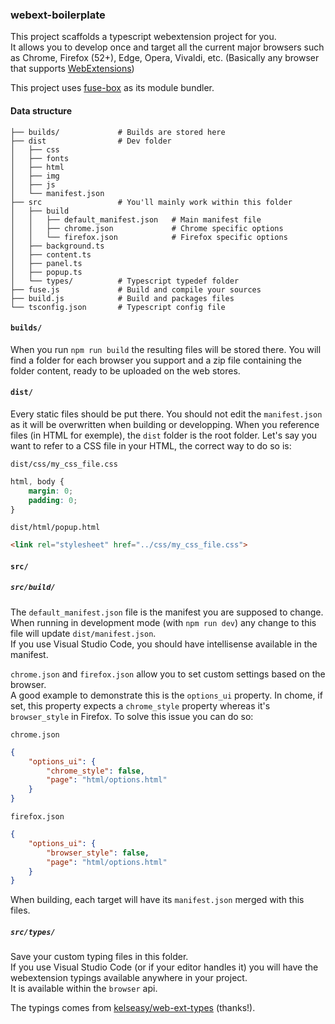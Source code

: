 ### webext-boilerplate

This project scaffolds a typescript webextension project for you.  
It allows you to develop once and target all the current major browsers such as Chrome, Firefox (52+), Edge, Opera, Vivaldi, etc. (Basically any browser that supports [WebExtensions](https://developer.mozilla.org/en-US/Add-ons/WebExtensions))  

This project uses [fuse-box](https://fuse-box.org) as its module bundler.


#### Data structure
```
├── builds/             # Builds are stored here
├── dist                # Dev folder
│   ├── css
│   ├── fonts
│   ├── html
│   ├── img
│   ├── js
│   └── manifest.json   
├── src                 # You'll mainly work within this folder
│   ├── build
│   │   ├── default_manifest.json   # Main manifest file
│   │   ├── chrome.json             # Chrome specific options
│   │   └── firefox.json            # Firefox specific options
│   ├── background.ts
│   ├── content.ts
│   ├── panel.ts
│   ├── popup.ts
│   └── types/          # Typescript typedef folder
├── fuse.js             # Build and compile your sources
├── build.js            # Build and packages files
└── tsconfig.json       # Typescript config file
```
 

#### `builds/`  
When you run `npm run build` the resulting files will be stored there. You will find a folder for each browser you support and a zip file containing the folder content, ready to be uploaded on the web stores.  
  
#### `dist/`
Every static files should be put there. You should not edit the `manifest.json` as it will be overwritten when building or developping.
When you reference files (in HTML for exemple), the `dist` folder is the root folder. Let's say you want to refer to a CSS file in your HTML, the correct way to do so is:  

`dist/css/my_css_file.css`
```css
html, body {
    margin: 0;
    padding: 0;
}
```

`dist/html/popup.html`
```html
<link rel="stylesheet" href="../css/my_css_file.css">
```  
  
#### `src/`
##### `src/build/`
The `default_manifest.json` file is the manifest you are supposed to change. When running in development mode (with `npm run dev`) any change to this file will update `dist/manifest.json`.  
If you use Visual Studio Code, you should have intellisense available in the manifest.
  
`chrome.json` and `firefox.json` allow you to set custom settings based on the browser.  
A good example to demonstrate this is the `options_ui` property. In chome, if set, this property expects a `chrome_style` property whereas it's `browser_style` in Firefox. To solve this issue you can do so:  
  
`chrome.json`  
```json
{
    "options_ui": {
        "chrome_style": false,
        "page": "html/options.html"
    }
}
```
  
`firefox.json`
```json
{
    "options_ui": {
        "browser_style": false,
        "page": "html/options.html"
    }
}
```

When building, each target will have its `manifest.json` merged with this files.  
  
##### `src/types/`
Save your custom typing files in this folder.  
If you use Visual Studio Code (or if your editor handles it) you will have the webextension typings available anywhere in your project.  
It is available within the `browser` api.  
    
The typings comes from [kelseasy/web-ext-types](https://github.com/kelseasy/web-ext-types) (thanks!).